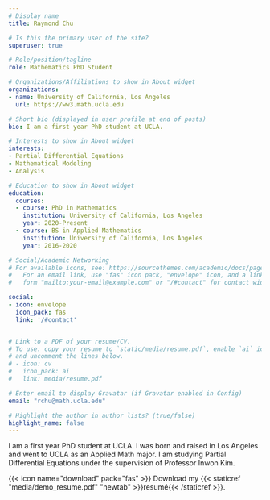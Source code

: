 ```yaml
---
# Display name
title: Raymond Chu

# Is this the primary user of the site?
superuser: true

# Role/position/tagline
role: Mathematics PhD Student

# Organizations/Affiliations to show in About widget
organizations:
- name: University of California, Los Angeles
  url: https://ww3.math.ucla.edu

# Short bio (displayed in user profile at end of posts)
bio: I am a first year PhD student at UCLA.

# Interests to show in About widget
interests:
- Partial Differential Equations
- Mathematical Modeling
- Analysis

# Education to show in About widget
education:
  courses:
  - course: PhD in Mathematics
    institution: University of California, Los Angeles
    year: 2020-Present
  - course: BS in Applied Mathematics
    institution: University of California, Los Angeles
    year: 2016-2020

# Social/Academic Networking
# For available icons, see: https://sourcethemes.com/academic/docs/page-builder/#icons
#   For an email link, use "fas" icon pack, "envelope" icon, and a link in the
#   form "mailto:your-email@example.com" or "/#contact" for contact widget.

social:
- icon: envelope
  icon_pack: fas
  link: '/#contact'


# Link to a PDF of your resume/CV.
# To use: copy your resume to `static/media/resume.pdf`, enable `ai` icons in `params.toml`, 
# and uncomment the lines below.
# - icon: cv
#   icon_pack: ai
#   link: media/resume.pdf

# Enter email to display Gravatar (if Gravatar enabled in Config)
email: "rchu@math.ucla.edu"

# Highlight the author in author lists? (true/false)
highlight_name: false
---
```


I am a first year PhD student at UCLA. I was born and raised in Los Angeles and went to UCLA as an Applied Math major. I am studying Partial Differential Equations under the supervision of Professor Inwon Kim.

{{< icon name="download" pack="fas" >}} Download my {{< staticref "media/demo_resume.pdf" "newtab" >}}resumé{{< /staticref >}}.
